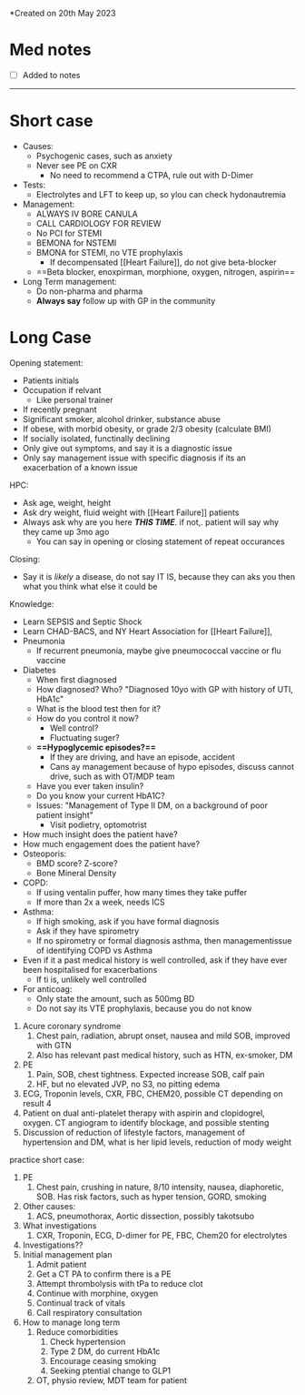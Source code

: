 *Created on 20th May 2023

# Med notes
- [ ] Added to notes
---

# Short case
- Causes:
	- Psychogenic cases, such as anxiety
	- Never see PE on CXR
		- No need to recommend a CTPA, rule out with D-Dimer
- Tests:
	- Electrolytes and LFT to keep up, so ylou can check hydonautremia
- Management:
	- ALWAYS IV BORE CANULA
	- CALL CARDIOLOGY FOR REVIEW
	- No PCI for STEMI
	- BEMONA for NSTEMI
	- BMONA for STEMI, no VTE prophylaxis
		- If decompensated [[Heart Failure]], do not give beta-blocker
	- ==Beta blocker, enoxpirman, morphione, oxygen, nitrogen, aspirin==
- Long Term management:
	- Do non-pharma and pharma
	- **Always say** follow up with GP in the community

# Long Case

Opening statement:
- Patients initials
- Occupation if relvant
	- Like personal trainer
- If recently pregnant
- Significant smoker, alcohol drinker, substance abuse
- If obese, with morbid obesity, or grade 2/3 obesity (calculate BMI)
- If socially isolated, functinally declining
- Only give out symptoms, and say it is a diagnostic issue
- Only say management issue with specific diagnosis if its an exacerbation of a known issue

HPC:
- Ask age, weight, height
- Ask dry weight, fluid weight with [[Heart Failure]] patients
- Always ask why are you here ***THIS TIME***. if not,. patient will say why they came up 3mo ago
	- You can say in opening or closing statement of repeat occurances

Closing:
- Say it is *likely* a disease, do not say IT IS, because they can aks you then what you think what else it could be

Knowledge:
- Learn SEPSIS and Septic Shock
- Learn CHAD-BACS, and NY Heart Association for [[Heart Failure]],
- Pneumonia
	- If recurrent pneumonia, maybe give pneumococcal vaccine or flu vaccine
- Diabetes
	- When first diagnosed
	- How diagnosed? Who? "Diagnosed 10yo with GP with history of UTI, HbA1c"
	- What is the blood test then for it?
	- How do you control it now?
		- Well control?
		- Fluctuating suger?
	- **==Hypoglycemic episodes?==**
		- If they are driving, and have an episode, accident
		- Cans ay management because of hypo episodes, discuss cannot drive, such as with OT/MDP team
	- Have you ever taken insulin?
	- Do you know your current HbA1C?
	- Issues: "Management of Type II DM, on a background of poor patient insight"
		- Visit podietry, optomotrist
- How much insight does the patient have?
- How much engagement does the patient have?
- Osteoporis:
	- BMD score? Z-score?
	- Bone Mineral Density
- COPD:
	- If using ventalin puffer, how many times they take puffer
	- If more than 2x a week, needs ICS
- Asthma:
	- If high smoking, ask if you have formal diagnosis
	- Ask if they have spirometry
	- If no spirometry or formal diagnosis asthma, then managementissue of identifying COPD vs Asthma
- Even if it a past medical history is well controlled, ask if they have ever been hospitalised for exacerbations
	- If ti is, unlikely well controlled
- For anticoag:
	- Only state the amount, such as 500mg BD
	- Do not say its VTE prophylaxis, because you do not know


1. Acure coronary syndrome
	1. Chest pain, radiation, abrupt onset, nausea and mild SOB, improved with GTN
	2. Also has relevant past medical history, such as HTN, ex-smoker, DM
2. PE
	1. Pain, SOB, chest tightness. Expected increase SOB, calf pain
	2. HF, but no elevated JVP, no S3, no pitting edema
3. ECG, Troponin levels, CXR, FBC, CHEM20, possible CT depending on result
4
5. Patient on dual anti-platelet therapy with aspirin and clopidogrel, oxygen. CT angiogram to identify blockage, and possible stenting
6. Discussion of reduction of lifestyle factors, management of hypertension and DM, what is her lipid levels, reduction of mody weight


practice short case:
1. PE
	1. Chest pain, crushing in nature, 8/10 intensity, nausea, diaphoretic, SOB. Has risk factors, such as hyper tension, GORD, smoking
2. Other causes:
	1. ACS, pneumothorax, Aortic dissection, possibly takotsubo
3. What investigations
	1. CXR, Troponin, ECG, D-dimer for PE, FBC, Chem20 for electrolytes
4. Investigations??
5. Initial management plan
	1. Admit patient
	2. Get a CT PA to confirm there is a PE
	3. Attempt thrombolysis with tPa to reduce clot
	4. Continue with morphine, oxygen
	5. Continual track of vitals
	6. Call respiratory consultation
6. How to manage long term
	1. Reduce comorbidities
		1. Check hypertension
		2. Type 2 DM, do current HbA1c
		3. Encourage ceasing smoking
		4. Seeking ptential change to GLP1
	2. OT, physio review, MDT team for patient